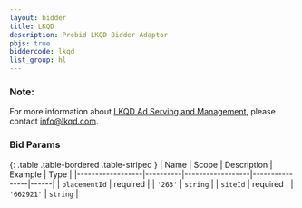 ```yaml
---
layout: bidder
title: LKQD
description: Prebid LKQD Bidder Adaptor
pbjs: true
biddercode: lkqd
list_group: hl
---
```


### Note:
For more information about [LKQD Ad Serving and Management](https://www.nexstardigital.com/), please contact info@lkqd.com.

### Bid Params

{: .table .table-bordered .table-striped }
| Name             | Scope    | Description      | Example        | Type |
|------------------|----------|------------------|----------------|------|
| `placementId`    | required |                  | `'263'`        | `string` |
| `siteId`         | required |                  | `'662921'`     | `string` |
